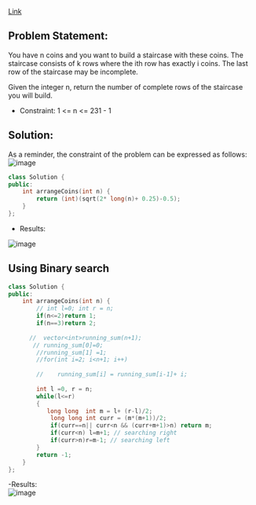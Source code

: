 [Link]()

## Problem Statement: 
You have n coins and you want to build a staircase with these coins. The staircase consists of k rows where the ith row has exactly i coins. The last row of the staircase may be incomplete.

Given the integer n, return the number of complete rows of the staircase you will build.   

- Constraint:
1 <= n <= 231 - 1

## Solution: 

As a reminder, the constraint of the problem can be expressed as follows:
![image](https://user-images.githubusercontent.com/64036955/173332754-ad3797f9-3fa7-467c-b333-f92b49616b16.png)

```cpp
class Solution {
public:
    int arrangeCoins(int n) {
        return (int)(sqrt(2* long(n)+ 0.25)-0.5);
    }
};
```
- Results: 

![image](https://user-images.githubusercontent.com/64036955/173332867-421f6894-3291-451e-a927-d5bd15ffd82f.png)


## Using Binary search
```cpp
class Solution {
public:
    int arrangeCoins(int n) {
        // int l=0; int r = n;
        if(n<=2)return 1;
        if(n==3)return 2;
        
      //  vector<int>running_sum(n+1);
       // running_sum[0]=0;
        //running_sum[1] =1;
        //for(int i=2; i<n+1; i++)
        
        //    running_sum[i] = running_sum[i-1]+ i;
        
        int l =0, r = n;
        while(l<=r)
        {
           long long  int m = l+ (r-l)/2;
            long long int curr = (m*(m+1))/2;
            if(curr==n|| curr<n && (curr+m+1)>n) return m;
            if(curr<n) l=m+1; // searching right
            if(curr>n)r=m-1; // searching left
        }
        return -1;
    }
};
```
-Results:  
![image](https://user-images.githubusercontent.com/64036955/173334129-b5197583-50b0-4f75-9457-1bfcb34e6bba.png)    


